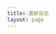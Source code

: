 ```yaml
---
title: 更新日志
layout: page
---
```


<div :class="$style.container" >
  <time-line/>
  <giscus-comment class="comment" />
  <a-back-top />
</div>

<script setup>
import TimeLine from "../../.vitepress/views/timeline/TimeLine.vue";
</script>

<style module>
  .container {
    max-width: 1200px;
    margin: 20px 10%;
  }
</style>
